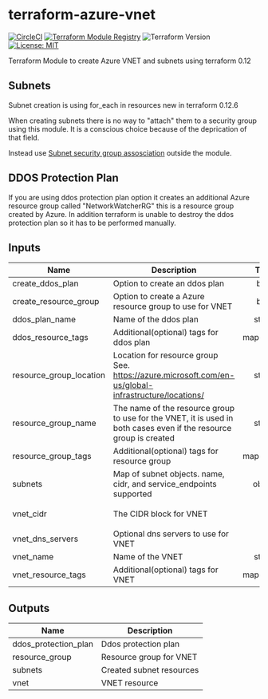 # terraform-azure-vnet

[![CircleCI](https://circleci.com/gh/nlarzon/terraform-azure-vnet.svg?style=svg)](https://circleci.com/gh/nlarzon/terraform-azure-vnet)
[![Terraform Module Registry](https://img.shields.io/badge/Terraform%20Module%20Registry-0.9.2-green.svg)](https://registry.terraform.io/modules/nlarzon/vnet/azure/0.9.1)
![Terraform Version](https://img.shields.io/badge/Terraform-0.12.6-green.svg)
[![License: MIT](https://img.shields.io/badge/License-MIT-green.svg)](https://opensource.org/licenses/MIT)

Terraform Module to create Azure VNET and subnets using terraform 0.12

## Subnets

Subnet creation is using for_each in resources new in terraform 0.12.6

When creating subnets there is no way to "attach" them to a security group using this module. It is a conscious choice because of the deprication of that field.

Instead use [Subnet security group assosciation](https://www.terraform.io/docs/providers/azurerm/r/subnet_network_security_group_association.html) outside the module.

## DDOS Protection Plan

If you are using ddos protection plan option it creates an additional Azure resource group called "NetworkWatcherRG" this is a resource group created by Azure.
In addition terraform is unable to destroy the ddos protection plan so it has to be performed manually.

<!-- BEGINNING OF PRE-COMMIT-TERRAFORM DOCS HOOK -->
## Inputs

| Name | Description | Type | Default | Required |
|------|-------------|:----:|:-----:|:-----:|
| create\_ddos\_plan | Option to create an ddos plan | bool | `"false"` | no |
| create\_resource\_group | Option to create a Azure resource group to use for VNET | bool | `"true"` | no |
| ddos\_plan\_name | Name of the ddos plan | string | `"myDDOSplan"` | no |
| ddos\_resource\_tags | Additional(optional) tags for ddos plan | map(string) | `{}` | no |
| resource\_group\_location | Location for resource group See. https://azure.microsoft.com/en-us/global-infrastructure/locations/ | string | `"North Europe"` | no |
| resource\_group\_name | The name of the resource group to use for the VNET, it is used in both cases even if the resource group is created | string | `"myRG"` | no |
| resource\_group\_tags | Additional(optional) tags for resource group | map(string) | `{}` | no |
| subnets | Map of subnet objects. name, cidr, and service_endpoints supported | object | `{}` | no |
| vnet\_cidr | The CIDR block for VNET | list | `[ "10.0.0.0/16" ]` | no |
| vnet\_dns\_servers | Optional dns servers to use for VNET | list | `[]` | no |
| vnet\_name | Name of the VNET | string | `"myVNET"` | no |
| vnet\_resource\_tags | Additional(optional) tags for VNET | map(string) | `{}` | no |

## Outputs

| Name | Description |
|------|-------------|
| ddos\_protection\_plan | Ddos protection plan |
| resource\_group | Resource group for VNET |
| subnets | Created subnet resources |
| vnet | VNET resource |

<!-- END OF PRE-COMMIT-TERRAFORM DOCS HOOK -->

